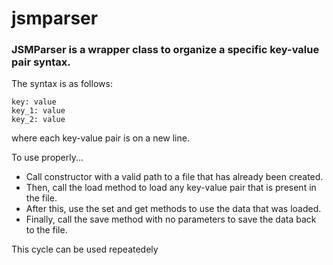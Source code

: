 # jsmparser

### JSMParser is a wrapper class to organize a specific key-value pair syntax.

The syntax is as follows:

`key: value`<br/>
`key_1: value`<br/>
`key_2: value`<br/>

where each key-value pair is on a new line.

To use properly...
* Call constructor with a valid path to a file that has already been created. 
* Then, call the load method to load any key-value pair that is present in the file.
* After this, use the set and get methods to use the data that was loaded.
* Finally, call the save method with no parameters to save the data back to the file.

This cycle can be used repeatedely

